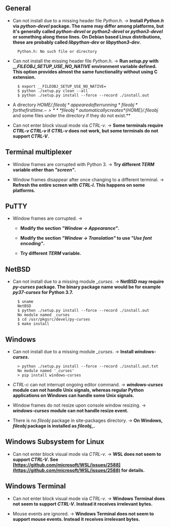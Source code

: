 ## General

+ Can not install due to a missing header file *Python.h*. -> **Install *Python.h* via *python-devel* package. The name may differ among platforms, but it's generally called *python-devel* or *python2-devel* or *python3-devel* or something along these lines. On Debian based Linux distributions, these are probably called *libpython-dev* or *libpython3-dev*.**

        Python.h: No such file or directory

+ Can not install the missing header file *Python.h*. -> **Run *setup.py* with *__FILEOBJ_SETUP_USE_NO_NATIVE* environment variable defined. This option provides almost the same functionality without using C extension.**

        $ export __FILEOBJ_SETUP_USE_NO_NATIVE=
        $ python ./setup.py clean --all
        $ python ./setup.py install --force --record ./install.out

+ A directory *${HOME}/.fileobj* appeared after running *fileobj* for the first time. -> ***fileobj* automatically creates *${HOME}/.fileobj* and some files under the directory if they do not exist.**

+ Can not enter block visual mode via *CTRL-v*. -> **Some terminals require *CTRL-v CTRL-v* if *CTRL-v* does not work, but some terminals do not support *CTRL-V*.**

## Terminal multiplexer

+ Window frames are corrupted with Python 3. -> **Try different *TERM* variable other than *"screen"*.**

+ Window frames disappear after once changing to a different terminal. -> **Refresh the entire screen with *CTRL-l*. This happens on some platforms.**

## PuTTY

+ Window frames are corrupted. ->

    + **Modify the section *"Window -> Appearance"*.**

    + **Modify the section *"Window -> Translation"* to use *"Use font encoding"*.**

    + **Try different *TERM* variable.**

## NetBSD

+ Can not install due to a missing module *_curses*. -> **NetBSD may require *py-curses* package. The binary package name would be for example *py37-curses* for Python 3.7.**

        $ uname
        NetBSD
        $ python ./setup.py install --force --record ./install.out
        No module named _curses
        $ cd /usr/pkgsrc/devel/py-curses
        $ make install

## Windows

+ Can not install due to a missing module *_curses*. -> **Install *windows-curses*.**

        > python ./setup.py install --force --record ./install.out.txt
        No module named '_curses'
        > pip install windows-curses

+ *CTRL-c* can not interrupt ongoing editor command. -> ***windows-curses* module can not handle Unix signals, whereas regular Python applications on Windows can handle some Unix signals.**

+ Window frames do not resize upon console window resizing. -> ***windows-curses* module can not handle resize event.**

+ There is no *fileobj* package in site-packages directory. -> **On Windows, *fileobj* package is installed as *fileobj_*.**

## Windows Subsystem for Linux

+ Can not enter block visual mode via *CTRL-v*. -> **WSL does not seem to support *CTRL-V*. See [https://github.com/microsoft/WSL/issues/2588](https://github.com/microsoft/WSL/issues/2588) for details.**

## Windows Terminal

+ Can not enter block visual mode via *CTRL-v*. -> **Windows Terminal does not seem to support *CTRL-V*. Instead it receives irrelevant bytes.**

+ Mouse events are ignored. -> **Windows Terminal does not seem to support mouse events. Instead it receives irrelevant bytes.**
